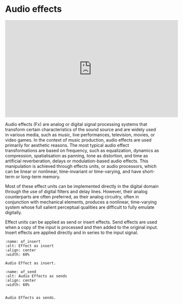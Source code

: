 # Audio effects

<iframe width="560" height="315" src="https://www.youtube.com/embed/J0iLbz6317E" title="YouTube video player" frameborder="0" allow="accelerometer; autoplay; clipboard-write; encrypted-media; gyroscope; picture-in-picture" allowfullscreen></iframe>

Audio effects (Fx) are analog or digital signal processing systems that transform certain characteristics of the sound source and are widely used in various media, such as music, live performances, television, movies, or video games.
In the context of music production, audio effects are used primarily for aesthetic reasons. The most typical audio effect transformations are based on frequency, such as equalization, dynamics as compression, spatialisation as panning, tone as distortion, and time as artificial reverberation, delays or modulation-based audio effects. This manipulation is achieved through effects units, or audio processors, which can be linear or nonlinear, time-invariant or time-varying, and have short-term or long-term memory.

Most of these effect units can be implemented directly in the digital domain through the use of digital filters and delay lines. However, their analog counterparts are often preferred, as their analog circuitry, often in conjunction with mechanical elements, produces a nonlinear, time-varying system whose full salient perceptual qualities are difficult to fully emulate digitally.
 
Effect units can be applied as send or insert effects. Send effects are used when a copy of the input is processed and then added to the original input. Insert effects are applied directly and in series to the input signal.

```{figure} /assets/figures/audio-effects/inserts.svg
:name: af_insert
:alt: Effect as insert
:align: center
:width: 60%

Audio Effect as insert.
```

```{figure} /assets/figures/audio-effects/sends.svg
:name: af_send
:alt: Audio Effects as sends
:align: center
:width: 60%


Audio Effects as sends.
```
